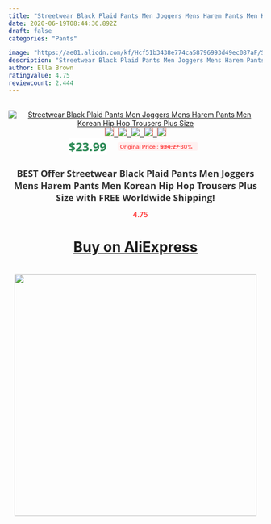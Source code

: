 ```yaml
---
title: "Streetwear Black Plaid Pants Men Joggers Mens Harem Pants Men Korean Hip Hop Trousers Plus Size"
date: 2020-06-19T08:44:36.892Z
draft: false
categories: "Pants"

image: "https://ae01.alicdn.com/kf/Hcf51b3438e774ca58796993d49ec087aF/Streetwear-Black-Plaid-Pants-Men-Joggers-Mens-Harem-Pants-Men-Korean-Hip-Hop-Trousers-Plus-Size.jpg"
description: "Streetwear Black Plaid Pants Men Joggers Mens Harem Pants Men Korean Hip Hop Trousers Plus Size"
author: Ella Brown
ratingvalue: 4.75
reviewcount: 2.444
---
```

<br>
<div style="text-align: center;">
<a href="https://s.click.aliexpress.com/e/_9uKC9R" target="_blank" rel="nofollow noopener noreferrer"><img alt="Streetwear Black Plaid Pants Men Joggers Mens Harem Pants Men Korean Hip Hop Trousers Plus Size" class="magnifier-image" src="https://ae01.alicdn.com/kf/Hcf51b3438e774ca58796993d49ec087aF/Streetwear-Black-Plaid-Pants-Men-Joggers-Mens-Harem-Pants-Men-Korean-Hip-Hop-Trousers-Plus-Size.jpg_640x640.jpg">
<br>
<img style="border:1px solid salmon" src="https://ae01.alicdn.com/kf/Hcf51b3438e774ca58796993d49ec087aF/Streetwear-Black-Plaid-Pants-Men-Joggers-Mens-Harem-Pants-Men-Korean-Hip-Hop-Trousers-Plus-Size.jpg_120x120.jpg">&nbsp;&nbsp;<img style="border:1px solid salmon" src="https://ae01.alicdn.com/kf/Hea564acdc09f46da80377758f034234bv/Streetwear-Black-Plaid-Pants-Men-Joggers-Mens-Harem-Pants-Men-Korean-Hip-Hop-Trousers-Plus-Size.jpg_120x120.jpg">&nbsp;&nbsp;<img style="border:1px solid salmon" src="https://ae01.alicdn.com/kf/H00ab3171df184dd68dfcbe29987b735c4/Streetwear-Black-Plaid-Pants-Men-Joggers-Mens-Harem-Pants-Men-Korean-Hip-Hop-Trousers-Plus-Size.jpg_120x120.jpg">&nbsp;&nbsp;<img style="border:1px solid salmon" src="https://ae01.alicdn.com/kf/H388993ffb9ff4e61a0b0d91c161a1efdY/Streetwear-Black-Plaid-Pants-Men-Joggers-Mens-Harem-Pants-Men-Korean-Hip-Hop-Trousers-Plus-Size.jpg_120x120.jpg">&nbsp;&nbsp;<img style="border:1px solid salmon" src="https://ae01.alicdn.com/kf/H0cae7618c0d4401ca94767dbcf143994a/Streetwear-Black-Plaid-Pants-Men-Joggers-Mens-Harem-Pants-Men-Korean-Hip-Hop-Trousers-Plus-Size.jpg_120x120.jpg"></a></div><br0>
<div style="text-align: center;"><span style="background-color: white; border: 0px; box-sizing: border-box; color: seagreen; display: inline-block; font-family: &quot;open sans&quot; , &quot;arial&quot; , &quot;helvetica&quot; , sans-serif , &quot;heiti&quot;; font-size: 24px; font-stretch: inherit; font-weight: 700; line-height: inherit; margin: 0px 10px 0px 0px; padding: 0px; vertical-align: middle;">$23.99 </span>
<span style="background: rgb(255 , 241 , 241); border-radius: 3px; border: 0px; box-sizing: border-box; color: #ff4747; display: inline-block; font-family: inherit; font-size: 12px; font-stretch: inherit; font-style: inherit; font-variant: inherit; font-weight: 600; line-height: inherit; margin: 0px; padding: 2px 5px; transform: scale(0.9); vertical-align: middle;">Original Price : <b style="text-decoration: line-through;">$34.27 </b> 30%&nbsp;&nbsp;</span></div>
<h1 style="color: #333333; display: inline-block; font-family: &quot;open sans&quot; , &quot;arial&quot; , &quot;helvetica&quot; , sans-serif , &quot;heiti&quot;; font-size: 18px; font-stretch: inherit; font-weight: 700; text-align: center;">BEST Offer Streetwear Black Plaid Pants Men Joggers Mens Harem Pants Men Korean Hip Hop Trousers Plus Size with FREE Worldwide Shipping!</h1>
<div style="color: #ff4747; text-align: center;">
<img src="https://4.bp.blogspot.com/-M0ZcTcb-5uY/XleCXlxnR4I/AAAAAAAAAEc/OrjgMkXV1oMQFaCRZj5HQwOCBcu3w1FegCPcBGAYYCw/s1600/star.png" style="height: 15px;">&nbsp;<b>4.75</b></div>
<div class="button_cont" align="center"><a class="buynow_a" href="https://s.click.aliexpress.com/e/_9uKC9R" target="_blank" rel="nofollow noopener noreferrer"><H1>Buy on AliExpress</H1></a></div><br>
<div class="separator" style="clear: both; text-align: center;">
<img src="https://lh3.googleusercontent.com/-pTy5HemUv9M/XlePHvY0dAI/AAAAAAAAAE4/0nX5iRUoIWY8eMW9Dpxeirr157OZliDIgCLcBGAsYHQ/s1600/badge.gif" width="480">
</div>
